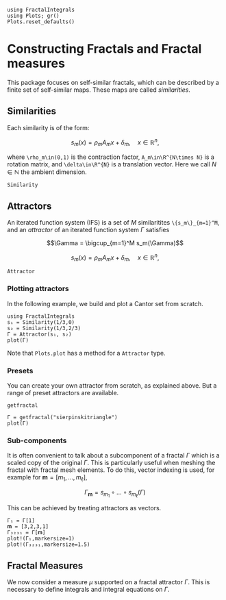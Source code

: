 ```@setup tutorial
using FractalIntegrals
using Plots; gr()
Plots.reset_defaults()
```

# Constructing Fractals and Fractal measures

This package focuses on self-similar fractals, which can be described by a finite set of self-similar maps. These maps are called *similarities*.

## Similarities
Each similarity is of the form:

```math
s_m(x)=\rho_mA_mx + \delta_m,\quad x\in\mathbb{R}^n,
```

where ``\rho_m\in(0,1)`` is the contraction factor, ``A_m\in\R^{N\times N}`` is a rotation matrix, and ``\delta\in\R^{N}`` is a translation vector. Here we call $N\in\mathbb{N}$ the ambient dimension.

```@docs
Similarity
```

## Attractors

An iterated function system (IFS) is a set of $M$ similaritites ``\{s_m\}_{m=1}^M``, and an *attractor* of an iterated function system $\Gamma$ satisfies

```math
\Gamma  = \bigcup_{m=1}^M s_m(\Gamma)
```

```math
s_m(x)=\rho_mA_mx + \delta_m,\quad x\in\mathbb{R}^n,
```

```@docs
Attractor
```
### Plotting attractors
In the following example, we build and plot a Cantor set from scratch.
```@example tutorial
using FractalIntegrals
s₁ = Similarity(1/3,0)
s₂ = Similarity(1/3,2/3)
Γ = Attractor(s₁, s₂)
plot(Γ)
```
Note that `Plots.plot` has a method for a `Attractor` type.

### Presets

You can create your own attractor from scratch, as explained above. But a range of preset attractors are available.

```@docs
getfractal
```

```@example tutorial
Γ = getfractal("sierpinskitriangle")
plot(Γ)
```

### Sub-components

It is often convenient to talk about a subcomponent of a fractal $\Gamma$ which is a scaled copy of the original $\Gamma$. This is particularly useful when meshing the fractal with fractal mesh elements. To do this, vector indexing is used, for example for $\mathbf{m}=[m_1,\ldots,m_\ell]$,

```math
\Gamma_{\mathbf{m}} = s_{m_1}\circ \ldots \circ s_{m_\ell} (\Gamma)
```

This can be achieved by treating attractors as vectors.

```@example tutorial
Γ₁ = Γ[1]
𝐦 = [3,2,3,1]
Γ₃₂₃₁ = Γ[𝐦]
plot!(Γ₁,markersize=1)
plot!(Γ₃₂₃₁,markersize=1.5)
```

## Fractal Measures

We now consider a measure $\mu$ supported on a fractal attractor $\Gamma$. This is necessary to define integrals and integral equations on $\Gamma$.